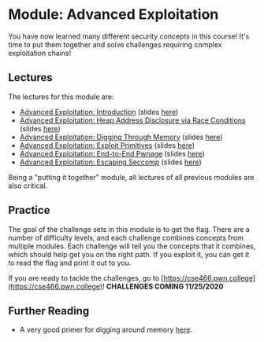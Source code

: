 # Module: Advanced Exploitation

You have now learned many different security concepts in this course!
It's time to put them together and solve challenges requiring complex exploitation chains!

## Lectures

The lectures for this module are:

- [Advanced Exploitation: Introduction](https://youtu.be/s7DCT9qccYc) (slides [here](https://docs.google.com/presentation/d/1uHpo78FQVv8RaPe0IVUMXRBouBau6j4JFgx3_1-_wIw/edit))
- [Advanced Exploitation: Heap Address Disclosure via Race Conditions](https://youtu.be/LFlsuBF-s7g) (slides [here](https://docs.google.com/presentation/d/1Nh47gCskB3Cr1d6Yr1Q8RWwt2p8DlHvJbwgSs-3m4kA/edit))
- [Advanced Exploitation: Digging Through Memory](https://youtu.be/WElEwa1pXCw) (slides [here](https://docs.google.com/presentation/d/1UY3GniieKBiphekH_RmkghYdm5M5DBNklHCxfN2S62A/edit))
- [Advanced Exploitation: Exploit Primitives](https://youtu.be/PY9fNJel-X8) (slides [here](https://docs.google.com/presentation/d/1fMVQqCeNioayny-oUd3uYFNzkyHDz3u-B8f_JiJtf6Y/edit))
- [Advanced Exploitation: End-to-End Pwnage](https://youtu.be/okLF1WnbV4M) (slides [here](https://docs.google.com/presentation/d/1Q6ZjNq7VeU08Tba5uWkgJy6IMH5sDT8jCW1d8vmau4M/edit))
- [Advanced Exploitation: Escaping Seccomp](https://youtu.be/mKzUA3j6myg) (slides [here](https://docs.google.com/presentation/d/1YMlOERClX6Yi8Fb9DYxBBJ5MYB1C-_F75XKkoSmbl8k/edit))

Being a "putting it together" module, all lectures of all previous modules are also critical.

## Practice

The goal of the challenge sets in this module is to get the flag.
There are a number of difficulty levels, and each challenge combines concepts from multiple modules.
Each challenge will tell you the concepts that it combines, which should help get you on the right path.
If you exploit it, you can get it to read the flag and print it out to you.

If you are ready to tackle the challenges, go to [https://cse466.pwn.college](https://cse466.pwn.college)! **CHALLENGES COMING 11/25/2020**

## Further Reading

- A very good primer for digging around memory [here](https://www.nickgregory.me/security/2019/04/06/pivoting-around-memory/).

